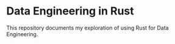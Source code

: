 Data Engineering in Rust
========================

This repository documents my exploration of using Rust for Data Engineering.
